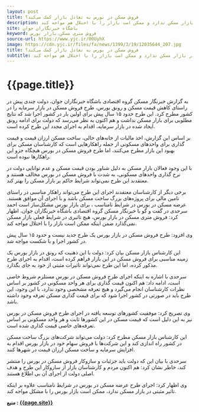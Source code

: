```yaml
---
layout: post
title: فروش مسکن در بورس به تعادل بازار کمک می‌کند؟
description: برخی کارشناسان معتقدند فروش مسکن در بورس، تاثیر چندانی در بازار مسکن ندارد و ممکن است بازار را با اختلال هم مواجه کند.
site: باشگاه خبرنگاران جوان
keyword: فروش متری مسکن،بازار بورس
source-url: https://www.yjc.ir/00UyhX 
image: https://cdn.yjc.ir/files/fa/news/1399/3/19/12035644_207.jpg
title: فروش مسکن در بورس به تعادل بازار کمک می‌کند؟
subtitle: برخی کارشناسان معتقدند فروش مسکن در بورس، تاثیر چندانی در بازار مسکن ندارد و ممکن است بازار را با اختلال هم مواجه کند.
---
```

<h1>{{page.title}}</h1>
به گزارش خبرنگار مسکن گروه اقتصادی باشگاه خبرنگاران جوان، دولت چندی پیش در راستای کاهش قیمت مسکن و رونق بورس، طرح فروش مسکن در بازار سرمایه را در کشور مطرح کرد. این طرح حدود ۱۵ سال پیش برای اولین بار در کشور اجرا شد که نتایج مطلوبی برای بازار مسکن نداشت و هم اکنون به نظر می‌رسد که دولت برای ادامه رونق ایجاد شده در بازار سرمایه، اقدام به اجرای مجدد این طرح کرده است.

بر اساس این گزارش، اخذ مالیات از خانه‌های خالی، ساخت مسکن ارزان قیمت و قیمت گذاری برای واحد‌های مسکونی از جمله راهکار‌هایی است که کارشناسان  مسکن برای بهبود این بازار مطرح می‌کنند، اما طرح فروش مسکن در بورس هیچگاه جزو این راهکار‌ها نبوده است.

با این وجود فعالان بازار مسکن به دلیل شناور بودن قیمت مسکن و عدم توانایی دولت در نرخ گذاری واحد‌های مسکونی، به شدت با فروش مسکن در بورس مخالف هستند و معتقدند این طرح نمی‌تواند شرایط حاکم بر بازار مسکن را بهتر کند.

برخی دیگر از کارشناسان معتقدند اجرای این طرح می‌تواند راهکار مناسبی در راستای تامین مالی برای پروژه‌های بزرگ ساخت مسکن باشد و با اجرای آن موافق هستند.
عرضه مسکن در بورس در شرایط نامناسب ، برای بازار بورس مشکل‌ساز است
 احمد سرحدی در گفت و گو با خبرنگار مسکن گروه اقتصادی باشگاه خبرنگاران جوان، اظهار کرد: فروش متری مسکن در بازار بورس، هیچ تاثیری در شرایط فعلی بازار مسکن نمی‌گذارد ضمن اینکه ممکن است بازار را با اختلال مواجه کند.

وی افزود: طرح فروش مسکن در بازار بورس یک طرح جدید نیست و حدود ۱۵ سال پیش در کشور اجرا و با شکست مواجه شد.

این کارشناس بازار مسکن بیان کرد: دولت با این ذهنیت که رونق در بازار بورس یک زمینه مناسبی برای فروش مسکن در این بازار فراهم کرده است، اقدام به اجرای طرح مذکور کرده، اما این طرح نمی‌تواند تاثیرات مثبتی از خود به جای بگذارد.

سرحدی با اشاره به اینکه اجرای طرح فروش مسکن در بورس مستلزم شروط خاصی است، ادامه داد: هم اکنون قیمت گذاری برای هر واحد مسکونی در کشور بر اساس نظرات کارشناسان انجام می‌گیرد و هیچ تعرفه مشخصی وجود ندارد، با این وجود، این طرح باید در صورتی در کشور اجرا شود که برای قیمت گذاری مسکن تعرفه وجود داشته باشد.

وی تصریح کرد: موفقیت کشور‌های توسعه یافته در اجرای طرح فروش مسکن در بورس نیز به این دلیل است که قیمت مسکن در این کشور‌ها ثابت و هر واحد مسکونی بر اساس تعرفه‌های خاصی قیمت گذاری شده است.

این کارشناس بازار مسکن مطرح کرد: دولت می‌تواند شرکت‌های بزرگ ساخت مسکن در کشور راه اندازی کند و این شرکت‌ها با فروش سهام خود در بازار بورس اقدام به افزایش سرمایه و ساخت مسکن ارزان قیمت در شهر‌ها کنند.

سرحدی با بیان این که دولت باید جزئیات و سازوکار فروش مسکن در بورس را منتشر کند، خاطر نشان کرد: هم اکنون مردم و کارشناسان بازار از سازوکار این طرح و هدف اصلی دولت از اجرای آن بی اطلاع هستند.

وی اظهار کرد: اجرای طرح عرضه مسکن در بورس در شرایط نامناسب علاوه بر اینکه تاثیر مثبتی در بازار مسکن ندارد، ممکن است بازار بورس را با مشکل مواجه کند.

<b>منبع : <a href="{{page.source-url}}">{{page.site}}</a></b>